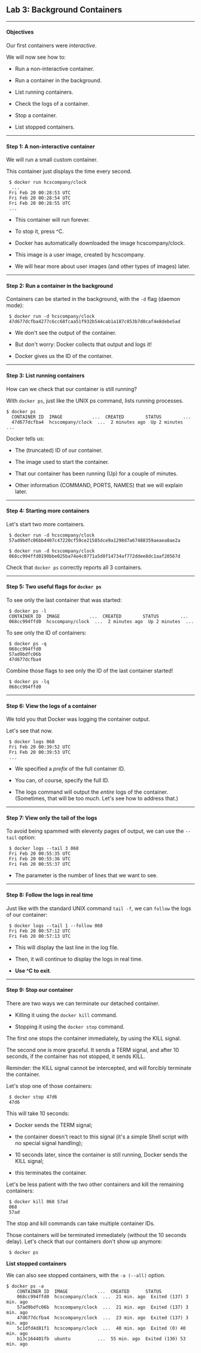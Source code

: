 ## Lab 3: Background Containers

--------

#### Objectives

Our first containers were *interactive*.

We will now see how to:

-   Run a non-interactive container.

-   Run a container in the background.

-   List running containers.

-   Check the logs of a container.

-   Stop a container.

-   List stopped containers.

--------

#### Step 1: A non-interactive container

We will run a small custom container.

This container just displays the time every second.
```
 $ docker run hcscompany/clock
  ...
 Fri Feb 20 00:28:53 UTC 
 Fri Feb 20 00:28:54 UTC 
 Fri Feb 20 00:28:55 UTC
 ...
```
-   This container will run forever.

-   To stop it, press ^C.

-   Docker has automatically downloaded the image hcscompany/clock.

-   This image is a user image, created by hcscompany.

-   We will hear more about user images (and other types of images) later.

--------

#### Step 2: Run a container in the background

Containers can be started in the background, with the `-d` flag (daemon mode):
```
 $ docker run -d hcscompany/clock 
 47d677dcfba4277c6cc68fcaa51f932b544cab1a187c853b7d0caf4e8debe5ad
```
-   We don't see the output of the container.

-   But don't worry: Docker collects that output and logs it!

-   Docker gives us the ID of the container.

--------

#### Step 3: List running containers

How can we check that our container is still running?

With `docker ps`, just like the UNIX ps command, lists running processes.
```
$ docker ps
  CONTAINER ID  IMAGE           ...  CREATED        STATUS        ...
  47d677dcfba4  hcscompany/clock  ...  2 minutes ago  Up 2 minutes  ...
```
Docker tells us:

-   The (truncated) ID of our container.

-   The image used to start the container.

-   That our container has been running (Up) for a couple of minutes.

-   Other information (COMMAND, PORTS, NAMES) that we will explain later.

--------

#### Step 4: Starting more containers

Let's start two more containers.
```
 $ docker run -d hcscompany/clock 
 57ad9bdfc06bb4407c47220cf59ce21585dce9a1298d7a67488359aeaea8ae2a 
 
 $ docker run -d hcscompany/clock 
 068cc994ffd0190bbe025ba74e4c0771a5d8f14734af772ddee8dc1aaf20567d
```
Check that `docker ps` correctly reports all 3 containers.

--------

#### Step 5: Two useful flags for `docker ps`

To see only the last container that was started:
```
 $ docker ps -l
 CONTAINER ID  IMAGE           ...  CREATED        STATUS        ...
 068cc994ffd0  hcscompany/clock  ...  2 minutes ago  Up 2 minutes  ...
```
To see only the ID of containers:
```
 $ docker ps -q 
 068cc994ffd0 
 57ad9bdfc06b 
 47d677dcfba4
```
Combine those flags to see only the ID of the last container started!
```
 $ docker ps -lq 
 068cc994ffd0
```

--------

#### Step 6: View the logs of a container

We told you that Docker was logging the container output.

Let's see that now.
```
 $ docker logs 068
 Fri Feb 20 00:39:52 UTC 
 Fri Feb 20 00:39:53 UTC
 ...
```
-   We specified a *prefix* of the full container ID.

-   You can, of course, specify the full ID.

-   The logs command will output the *entire* logs of the container. (Sometimes, that will be too much. Let's see how to address that.)

--------

#### Step 7: View only the tail of the logs

To avoid being spammed with eleventy pages of output, we can use the `--tail` option:
```
 $ docker logs --tail 3 068 
 Fri Feb 20 00:55:35 UTC 
 Fri Feb 20 00:55:36 UTC 
 Fri Feb 20 00:55:37 UTC
```
-   The parameter is the number of lines that we want to see.

--------

#### Step 8: Follow the logs in real time

Just like with the standard UNIX command `tail -f`, we can `follow` the logs of our container:
```
 $ docker logs --tail 1 --follow 068 
 Fri Feb 20 00:57:12 UTC
 Fri Feb 20 00:57:13 UTC
```
-   This will display the last line in the log file.

-   Then, it will continue to display the logs in real time.

-   **Use ^C to exit**.

--------

#### Step 9: Stop our container

There are two ways we can terminate our detached container.

-  Killing it using the `docker kill` command.

-  Stopping it using the `docker stop` command.

The first one stops the container immediately, by using the KILL signal.

The second one is more graceful. It sends a TERM signal, and after 10 seconds, if the container has not stopped, it sends KILL.

Reminder: the KILL signal cannot be intercepted, and will forcibly terminate the container.

Let's stop one of those containers:
```
 $ docker stop 47d6 
 47d6
```
This will take 10 seconds:

-   Docker sends the TERM signal;

-   the container doesn't react to this signal (it's a simple Shell script with no special signal handling);

-   10 seconds later, since the container is still running, Docker sends the KILL signal;

-   this terminates the container.

Let's be less patient with the two other containers and kill the remaining containers:
```
 $ docker kill 068 57ad 
 068
 57ad
```
The stop and kill commands can take multiple container IDs.

Those containers will be terminated immediately (without the 10 seconds delay). Let's check that our containers don't show up anymore:
```
 $ docker ps
```

 **List stopped containers**

We can also see stopped containers, with the `-a (--all)` option.
```
$ docker ps -a
    CONTAINER ID  IMAGE           ...  CREATED      STATUS
    068cc994ffd0  hcscompany/clock  ...  21 min. ago  Exited (137) 3 min. ago
    57ad9bdfc06b  hcscompany/clock  ...  21 min. ago  Exited (137) 3 min. ago
    47d677dcfba4  hcscompany/clock  ...  23 min. ago  Exited (137) 3 min. ago
    5c1dfd4d81f1  hcscompany/clock  ...  40 min. ago  Exited (0) 40 min. ago
    b13c164401fb  ubuntu          ...  55 min. ago  Exited (130) 53 min. ago
```

